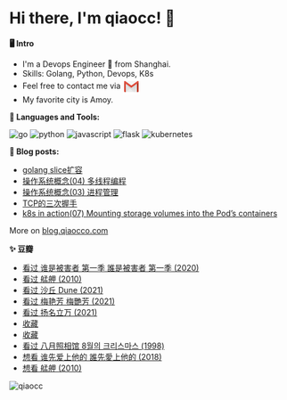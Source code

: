 # Hi there, I'm qiaocc! 👋

**🖥 Intro**

- I'm a Devops Engineer 🚀 from Shanghai.
- Skills: Golang, Python, Devops, K8s
- Feel free to contact me via <a href="mailto:qiaocco@gmail.com" target="blank"><img align="center" src="https://raw.githubusercontent.com/dongweiming/dongweiming/master/assets/gmail.svg" alt="Gmail" height="30" width="30" /></a>
- My favorite city is Amoy.

**🌈 Languages and Tools:**

<p align="left">
<img src="https://simpleicons.org/icons/go.svg" alt="go" width="40" height="40"/>
<img src="https://simpleicons.org/icons/python.svg" alt="python" width="40" height="40"/>
<img src="https://simpleicons.org/icons/django.svg" alt="javascript" width="40" height="40"/>
<img src="https://www.vectorlogo.zone/logos/pocoo_flask/pocoo_flask-icon.svg" alt="flask" width="40" height="40"/>
<img src="https://www.vectorlogo.zone/logos/kubernetes/kubernetes-icon.svg" alt="kubernetes" width="40" height="40"/>
</p>


**📝 Blog posts:**

<!-- BLOG-POST-LIST:START -->
- [golang slice扩容](https://blog.qiaocco.com/post/slice%E6%89%A9%E5%AE%B9/)
- [操作系统概念&lpar;04&rpar; 多线程编程](https://blog.qiaocco.com/post/%E6%93%8D%E4%BD%9C%E7%B3%BB%E7%BB%9F%E6%A6%82%E5%BF%B504-%E5%A4%9A%E7%BA%BF%E7%A8%8B%E7%BC%96%E7%A8%8B/)
- [操作系统概念&lpar;03&rpar; 进程管理](https://blog.qiaocco.com/post/%E6%93%8D%E4%BD%9C%E7%B3%BB%E7%BB%9F%E6%A6%82%E5%BF%B503-%E8%BF%9B%E7%A8%8B%E7%AE%A1%E7%90%86/)
- [TCP的三次握手](https://blog.qiaocco.com/post/tcp%E7%9A%84%E4%B8%89%E6%AC%A1%E6%8F%A1%E6%89%8B/)
- [k8s in action&lpar;07&rpar; Mounting storage volumes into the Pod’s containers](https://blog.qiaocco.com/post/k8s-in-action07-mounting-storage-volumes-into-the-pods-containers/)
<!-- BLOG-POST-LIST:END -->
More on <a href="https://blog.qiaocco.com" target="blank">blog.qiaocco.com</a>

**✨ 豆瓣**

<!-- DOUBAN-ACTIVITIES:START -->
- [看过 谁是被害者 第一季 誰是被害者 第一季‎ (2020)](https://www.douban.com/people/153932994/status/3667090189/?_i=38857161)
- [看过 艋舺‎ (2010)](https://www.douban.com/people/153932994/status/3667007509/?_i=38857161)
- [看过 沙丘 Dune‎ (2021)](https://www.douban.com/people/153932994/status/3653515386/?_i=38857161)
- [看过 梅艳芳 梅艷芳‎ (2021)](https://www.douban.com/people/153932994/status/3653515004/?_i=38857161)
- [看过 扬名立万‎ (2021)](https://www.douban.com/people/153932994/status/3653514865/?_i=38857161)
- [收藏 ](https://www.douban.com/people/153932994/status/3634429869/?_i=38857161)
- [收藏 ](https://www.douban.com/people/153932994/status/3628096673/?_i=38857161)
- [看过 八月照相馆 8월의 크리스마스‎ (1998)](https://www.douban.com/people/153932994/status/3622804669/?_i=38857161)
- [想看 谁先爱上他的 誰先愛上他的‎ (2018)](https://www.douban.com/people/153932994/status/3617340114/?_i=38857161)
- [想看 艋舺‎ (2010)](https://www.douban.com/people/153932994/status/3616076836/?_i=38857161)
<!-- DOUBAN-ACTIVITIES:END -->

<p align="left">
<img align="left" src="https://github-readme-stats.vercel.app/api/top-langs/?username=qiaocco&layout=compact&hide=html" alt="qiaocc" />
</p>
